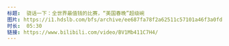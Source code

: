 ```yaml
---
标题:  骁话一下：全世界最值钱的比赛，“美国春晚”超级碗
图片: https://i1.hdslb.com/bfs/archive/ee687fa78f2a62511c57101a46f3a0fdf5a4632e.jpg@320w_200h_1c_!web-space-upload-video.webp
时长:  05:30
链接: https://www.bilibili.com/video/BV1Mb411C7H4/
---
```

